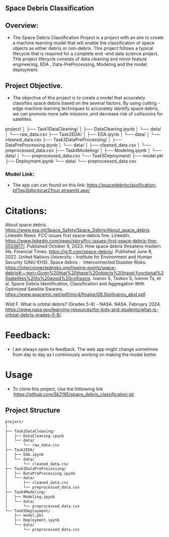## Space Debris Classification 


## Overview:
- The Space Debris Classification Project is a project with an aim to create a machine learning model that will enable the classification of space objects as either debris or non-debris. This project follows a typical lifecycle that is required for a complete end -end data science project. THe project lifecycle consists of data cleaning and minor feature engineering, EDA , Data-PreProcessing, Modeling and the model deployment.
## Project Objective.
- The objective of this project is to create a model that accurately classifies space debris based on the several factors. By using cutting -edge machine learning techniques to accurately identify space debris, we can promote more safe missions ,and decrease risk of collissions for satellites.

project/
│
├── Task1DataCleaning/
│   ├── DataCleaning.ipynb
│   └── data/
│       └── raw_data.csv
├── Task2EDA/
│   ├── EDA.ipynb
│   └── data/
│       └── cleaned_data.csv
├── Task3DataPreProcessing/
│   ├── DataPreProcessing.ipynb
│   └── data/
│       ├── cleaned_data.csv
│       └── preprocessed_data.csv
├── Task4Modeling/
│   ├── Modeling.ipynb
│   └── data/
│       └── preprocessed_data.csv
└── Task5Deployment/
    ├── model.pkl
    ├── Deployment.ipynb
    └── data/
        └── preprocessed_data.csv










  
### Model Link:
- The app can can found on this link: https://spacedebrisclassification-bf7gg2bjbjckjcat27nujr.streamlit.app/

# Citations:
About space debris. https://www.esa.int/Space_Safety/Space_Debris/About_space_debris.
LinkedIn News. FCC issues first space-debris fine. LinkedIn. https://www.linkedin.com/news/story/fcc-issues-first-space-debris-fine-5503617/. Published October 9, 2023.
How space debris threatens modern life. Financial Times. https://ig.ft.com/space-debris/. Published June 8, 2022.
United Nations University - Institute for Environment and Human Security (UNU-EHS). Space debris -  Interconnected Disaster Risks. https://interconnectedrisks.org/tipping-points/space-debris#:~:text=Given%20that%20these%20objects%20travel,functional%20satellites%20to%20avoid%20collisions.
Ivanov S, Tsokov S, Ivanov Ts, et al. Space Debris Identification, Classification and Aggregation With Optimized Satellite Swarms. https://www.spacemic.net/pdf/mic4/finalist/08.StoilIvanov_abst.pdf.

Wild F. What is orbital debris? (Grades 5-8) - NASA. NASA. February 2024. https://www.nasa.gov/learning-resources/for-kids-and-students/what-is-orbital-debris-grades-5-8/.

# Feedback:
- I am always open to feedback. The web app might change sometimes from day to day as I continiously working on making the model better.

# Usage 
- To clone this project, Use the folloiwing link :https://github.com/Sk2195/space_debris_classification.git

## Project Structure
```markdown
project/
│
├── Task1DataCleaning/
│   ├── DataCleaning.ipynb
│   └── data/
│       └── raw_data.csv
├── Task2EDA/
│   ├── EDA.ipynb
│   └── data/
│       └── cleaned_data.csv
├── Task3DataPreProcessing/
│   ├── DataPreProcessing.ipynb
│   └── data/
│       ├── cleaned_data.csv
│       └── preprocessed_data.csv
├── Task4Modeling/
│   ├── Modeling.ipynb
│   └── data/
│       └── preprocessed_data.csv
└── Task5Deployment/
    ├── model.pkl
    ├── Deployment.ipynb
    └── data/
        └── preprocessed_data.csv









